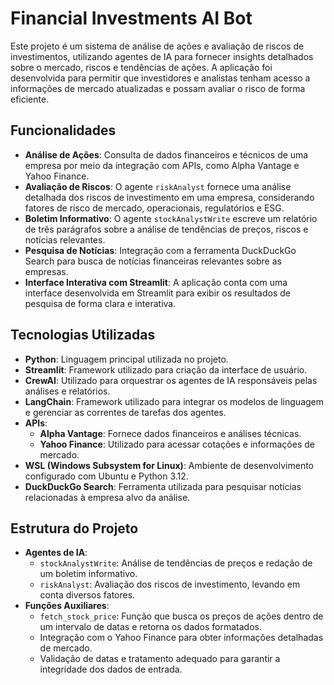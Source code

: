 # Financial Investments AI Bot

Este projeto é um sistema de análise de ações e avaliação de riscos de investimentos, utilizando agentes de IA para fornecer insights detalhados sobre o mercado, riscos e tendências de ações. A aplicação foi desenvolvida para permitir que investidores e analistas tenham acesso a informações de mercado atualizadas e possam avaliar o risco de forma eficiente.

## Funcionalidades

- **Análise de Ações**: Consulta de dados financeiros e técnicos de uma empresa por meio da integração com APIs, como Alpha Vantage e Yahoo Finance.
- **Avaliação de Riscos**: O agente `riskAnalyst` fornece uma análise detalhada dos riscos de investimento em uma empresa, considerando fatores de risco de mercado, operacionais, regulatórios e ESG.
- **Boletim Informativo**: O agente `stockAnalystWrite` escreve um relatório de três parágrafos sobre a análise de tendências de preços, riscos e notícias relevantes.
- **Pesquisa de Notícias**: Integração com a ferramenta DuckDuckGo Search para busca de notícias financeiras relevantes sobre as empresas.
- **Interface Interativa com Streamlit**: A aplicação conta com uma interface desenvolvida em Streamlit para exibir os resultados de pesquisa de forma clara e interativa.

## Tecnologias Utilizadas

- **Python**: Linguagem principal utilizada no projeto.
- **Streamlit**: Framework utilizado para criação da interface de usuário.
- **CrewAI**: Utilizado para orquestrar os agentes de IA responsáveis pelas análises e relatórios.
- **LangChain**: Framework utilizado para integrar os modelos de linguagem e gerenciar as correntes de tarefas dos agentes.
- **APIs**:
  - **Alpha Vantage**: Fornece dados financeiros e análises técnicas.
  - **Yahoo Finance**: Utilizado para acessar cotações e informações de mercado.
- **WSL (Windows Subsystem for Linux)**: Ambiente de desenvolvimento configurado com Ubuntu e Python 3.12.
- **DuckDuckGo Search**: Ferramenta utilizada para pesquisar notícias relacionadas à empresa alvo da análise.

## Estrutura do Projeto

- **Agentes de IA**:
  - `stockAnalystWrite`: Análise de tendências de preços e redação de um boletim informativo.
  - `riskAnalyst`: Avaliação dos riscos de investimento, levando em conta diversos fatores.
- **Funções Auxiliares**:
  - `fetch_stock_price`: Função que busca os preços de ações dentro de um intervalo de datas e retorna os dados formatados.
  - Integração com o Yahoo Finance para obter informações detalhadas de mercado.
  - Validação de datas e tratamento adequado para garantir a integridade dos dados de entrada.
